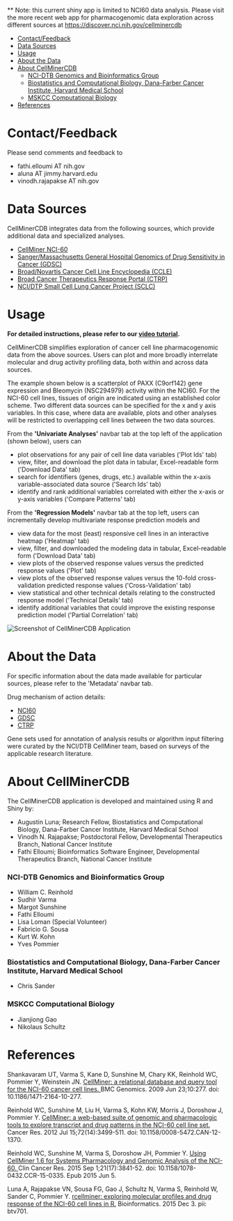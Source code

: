 <!-- TOC depthFrom:1 depthTo:6 withLinks:1 updateOnSave:1 orderedList:0 -->

** Note: this current shiny app is limited to NCI60 data analysis. Please visit the more recent web app for pharmacogenomic data exploration across different sources at https://discover.nci.nih.gov/cellminercdb

- [Contact/Feedback](#contactfeedback)
- [Data Sources](#data-sources)
- [Usage](#usage)
- [About the Data](#about-the-data)
- [About CellMinerCDB](#about-cellminercdb)
	- [NCI-DTB Genomics and Bioinformatics Group](#nci-dtb-genomics-and-bioinformatics-group)
	- [Biostatistics and Computational Biology, Dana-Farber Cancer Institute, Harvard Medical School](#biostatistics-and-computational-biology-dana-farber-cancer-institute-harvard-medical-school)
	- [MSKCC Computational Biology](#mskcc-computational-biology)
- [References](#references)

<!-- /TOC -->

# Contact/Feedback<a name="contactfeedback"></a>
Please send comments and feedback to 
* fathi.elloumi AT nih.gov 
* aluna AT jimmy.harvard.edu 
* vinodh.rajapakse AT nih.gov

# Data Sources<a name="data-sources"></a>
CellMinerCDB integrates data from the following sources, which provide additional data and specialized analyses.
* [CellMiner NCI-60](https://discover.nci.nih.gov/cellminer/)
* [Sanger/Massachusetts General Hospital Genomics of Drug Sensitivity in Cancer (GDSC)](http://www.cancerrxgene.org/)
* [Broad/Novartis Cancer Cell Line Encyclopedia (CCLE)](https://portals.broadinstitute.org/ccle)
* [Broad Cancer Therapeutics Response Portal (CTRP)](https://portals.broadinstitute.org/ctrp/)
* [NCI/DTP Small Cell Lung Cancer Project (SCLC)](https://sclccelllines.cancer.gov/sclc/)

# Usage<a name="usage"></a>
**For detailed instructions, please refer to our [video tutorial](https://youtu.be/WJ_A_kzxO-Y).**

CellMinerCDB simplifies exploration of cancer cell line pharmacogenomic data from the above sources. Users can plot and more
broadly interrelate molecular and drug activity profiling data, both within and across data sources.

The example shown below is a scatterplot of PAXX (C9orf142) gene expression and Bleomycin (NSC294979) activity within the NCI60.
For the NCI-60 cell lines, tissues of origin are indicated using an established color scheme. Two different data sources can be 
specified for the x and y axis variables. In this case, where data are available, plots and other analyses will be restricted to
overlapping cell lines between the two data sources.

From the **'Univariate Analyses'** navbar tab at the top left of the application (shown below), users can
* plot observations for any pair of cell line data variables ('Plot Ids' tab)
* view, filter, and download the plot data in tabular, Excel-readable form ('Download Data' tab)
* search for identifiers (genes, drugs, etc.) available within the x-axis variable-associated data source ('Search Ids' tab)
* identify and rank additional variables correlated with either the x-axis or y-axis variables ('Compare Patterns' tab)

From the **'Regression Models'** navbar tab at the top left, users can incrementally develop multivariate response 
prediction models and
* view data for the most (least) responsive cell lines in an interactive heatmap ('Heatmap' tab)
* view, filter, and downloaded the modeling data in tabular, Excel-readable form ('Download Data' tab)
* view plots of the observed response values versus the predicted response values ('Plot' tab)
* view plots of the observed response values versus the 10-fold cross-validation predicted response values ('Cross-Validation' tab)
* view statistical and other technical details relating to the constructed response model ('Technical Details' tab)
* identify additional variables that could improve the existing response prediction model ('Partial Correlation' tab)



![Screenshot of CellMinerCDB Application](files/rcellminer_screenshot_anno.png)

# About the Data<a name="about-the-data"></a>
For specific information about the data made available for particular sources, please refer to the 'Metadata' navbar tab.

Drug mechanism of action details:
* [NCI60](https://raw.githubusercontent.com/cannin/rcellminer/devel/inst/extdata/Drug_MOA_Key.txt)
* [GDSC](http://www.cancerrxgene.org/translation/Drug)
* [CTRP](https://portals.broadinstitute.org/ctrp/?page=#ctd2Compounds)

Gene sets used for annotation of analysis results or algorithm input filtering were curated by the
NCI/DTB CellMiner team, based on surveys of the applicable research literature.

# About CellMinerCDB<a name="about-cellminercdb"></a>
The CellMinerCDB application is developed and maintained using R and Shiny by:

* Augustin Luna; Research Fellow, Biostatistics and Computational Biology, Dana-Farber Cancer Institute, Harvard Medical School
* Vinodh N. Rajapakse; Postdoctoral Fellow, Developmental Therapeutics Branch, National Cancer Institute
* Fathi Elloumi; Bioinformatics Software Engineer, Developmental Therapeutics Branch, National Cancer Institute

### NCI-DTB Genomics and Bioinformatics Group<a name="nci-dtb-genomics-and-bioinformatics-group"></a>
* William C. Reinhold
* Sudhir Varma
* Margot Sunshine
* Fathi Elloumi
* Lisa Loman (Special Volunteer)
* Fabricio G. Sousa
* Kurt W. Kohn
* Yves Pommier

### Biostatistics and Computational Biology, Dana-Farber Cancer Institute, Harvard Medical School<a name="biostatistics-and-computational-biology-dana-farber-cancer-institute-harvard-medical-school"></a>
* Chris Sander

### MSKCC Computational Biology<a name="mskcc-computational-biology"></a>
* Jianjiong Gao
* Nikolaus Schultz

# References<a name="references"></a>
Shankavaram UT, Varma S, Kane D, Sunshine M, Chary KK, Reinhold WC, Pommier Y, Weinstein JN. [CellMiner: a relational database and query tool for the NCI-60 cancer cell lines. ](https://www.ncbi.nlm.nih.gov/pubmed/19549304) BMC Genomics. 2009 Jun 23;10:277. doi: 10.1186/1471-2164-10-277.

Reinhold WC, Sunshine M, Liu H, Varma S, Kohn KW, Morris J, Doroshow J, Pommier Y.
[CellMiner: a web-based suite of genomic and pharmacologic tools to explore transcript and drug patterns in the NCI-60 cell line set. ](https://www.ncbi.nlm.nih.gov/pubmed/22802077) Cancer Res. 2012 Jul 15;72(14):3499-511. doi: 10.1158/0008-5472.CAN-12-1370.

Reinhold WC, Sunshine M, Varma S, Doroshow JH, Pommier Y. [Using CellMiner 1.6 for Systems Pharmacology and Genomic Analysis of the NCI-60. ](https://www.ncbi.nlm.nih.gov/pubmed/26048278) Clin Cancer Res. 2015 Sep 1;21(17):3841-52. doi: 10.1158/1078-0432.CCR-15-0335. Epub 2015 Jun 5.

Luna A, Rajapakse VN, Sousa FG, Gao J, Schultz N, Varma S, Reinhold W, Sander C, Pommier Y. [rcellminer: exploring molecular profiles and drug response of the NCI-60 cell lines in R.](https://www.ncbi.nlm.nih.gov/pubmed/26635141) Bioinformatics. 2015 Dec 3. pii: btv701.
